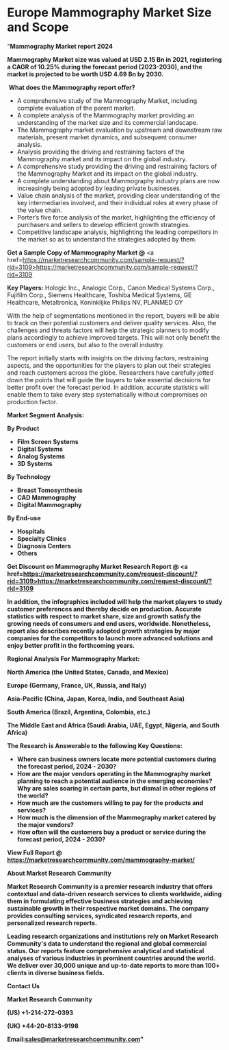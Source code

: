 # Europe Mammography Market Size and Scope 
"<strong>Mammography Market report 2024</strong>

<strong>Mammography Market size was valued at USD 2.15 Bn in 2021, registering a CAGR of 10.25% during the forecast period (2023-2030), and the market is projected to be worth USD 4.69 Bn by 2030.</strong>

 <strong><b>What does the Mammography report offer?</b></strong>
<ul>
  <li>A comprehensive study of the Mammography Market, including complete evaluation of the parent market.</li>
  <li>A complete analysis of the Mammography market providing an understanding of the market size and its commercial landscape.</li>
  <li>The Mammography market evaluation by upstream and downstream raw materials, present market dynamics, and subsequent consumer analysis.</li>
  <li>Analysis providing the driving and restraining factors of the Mammography market and its impact on the global industry.</li>
  <li>A comprehensive study providing the driving and restraining factors of the Mammography Market and its impact on the global industry.</li>
  <li>A complete understanding about Mammography industry plans are now increasingly being adopted by leading private businesses.</li>
  <li>Value chain analysis of the market, providing clear understanding of the key intermediaries involved, and their individual roles at every phase of the value chain.</li>
  <li>Porter’s five force analysis of the market, highlighting the efficiency of purchasers and sellers to develop efficient growth strategies.</li>
  <li>Competitive landscape analysis, highlighting the leading competitors in the market so as to understand the strategies adopted by them.</li>
</ul>

<strong>Get a Sample Copy of Mammography Market @ </strong><a href=https://marketresearchcommunity.com/sample-request/?rid=3109><u>https://marketresearchcommunity.com/sample-request/?rid=3109</u></a>

<strong>Key Players:</strong> 
Hologic Inc., Analogic Corp., Canon Medical Systems Corp., Fujifilm Corp., Siemens Healthcare, Toshiba Medical Systems, GE Healthcare, Metaltronica, Koninklijke Philips NV, PLANMED OY

With the help of segmentations mentioned in the report, buyers will be able to track on their potential customers and deliver quality services. Also, the challenges and threats factors will help the strategic planners to modify plans accordingly to achieve improved targets. This will not only benefit the customers or end users, but also to the overall industry.

The report initially starts with insights on the driving factors, restraining aspects, and the opportunities for the players to plan out their strategies and reach customers across the globe. Researchers have carefully jotted down the points that will guide the buyers to take essential decisions for better profit over the forecast period. In addition, accurate statistics will enable them to take every step systematically without compromises on production factor.

<strong>Market Segment Analysis:</strong>


<strong><strong>By Product</strong></h4>
<ul>
 	<li>Film Screen Systems</li>
 	<li>Digital Systems</li>
 	<li>Analog Systems</li>
 	<li>3D Systems</li>
</ul>
<strong><strong>By Technology</strong></h4>
<ul>
 	<li>Breast Tomosynthesis</li>
 	<li>CAD Mammography</li>
 	<li>Digital Mammography</li>
</ul>
<strong><strong>By End-use</strong></h4>
<ul>
 	<li>Hospitals</li>
 	<li>Specialty Clinics</li>
 	<li>Diagnosis Centers</li>
 	<li>Others</li>
</ul>

<strong>Get Discount on Mammography Market Research Report @ </b></strong><a href=https://marketresearchcommunity.com/request-discount/?rid=3109><u>https://marketresearchcommunity.com/request-discount/?rid=3109</u></a>

In addition, the infographics included will help the market players to study customer preferences and thereby decide on production. Accurate statistics with respect to market share, size and growth satisfy the growing needs of consumers and end users, worldwide. Nonetheless, report also describes recently adopted growth strategies by major companies for the competitors to launch more advanced solutions and enjoy better profit in the forthcoming years.

<strong>Regional Analysis For Mammography Market:</strong>

<strong>North America</strong> (the United States, Canada, and Mexico)

<strong>Europe</strong> (Germany, France, UK, Russia, and Italy)

<strong>Asia-Pacific</strong> (China, Japan, Korea, India, and Southeast Asia)

<strong>South America</strong> (Brazil, Argentina, Colombia, etc.)

<strong>The Middle East and Africa</strong> (Saudi Arabia, UAE, Egypt, Nigeria, and South Africa)

<strong>The Research is Answerable to the following Key Questions:</strong>
<ul>
 	<li>Where can business owners locate more potential customers during the forecast period, 2024 - 2030?</li>
 	<li>How are the major vendors operating in the Mammography market planning to reach a potential audience in the emerging economies? Why are sales soaring in certain parts, but dismal in other regions of the world?</li>
 	<li>How much are the customers willing to pay for the products and services?</li>
 	<li>How much is the dimension of the Mammography market catered by the major vendors?</li>
 	<li>How often will the customers buy a product or service during the forecast period, 2024 - 2030?</li>
</ul>

<strong>View Full Report @</strong> <a href=https://marketresearchcommunity.com/mammography-market/>https://marketresearchcommunity.com/mammography-market/</a>

<strong>About Market Research Community</strong>

Market Research Community is a premier research industry that offers contextual and data-driven research services to clients worldwide, aiding them in formulating effective business strategies and achieving sustainable growth in their respective market domains. The company provides consulting services, syndicated research reports, and personalized research reports.

Leading research organizations and institutions rely on Market Research Community's data to understand the regional and global commercial status. Our reports feature comprehensive analytical and statistical analyses of various industries in prominent countries around the world. We deliver over 30,000 unique and up-to-date reports to more than 100+ clients in diverse business fields.

<strong>Contact Us</strong>

<strong>Market Research Community</strong>

(US) +1-214-272-0393

(UK) +44-20-8133-9198

<strong>Email:</strong>sales@marketresearchcommunity.com"
